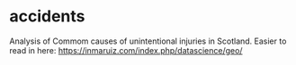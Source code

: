 # accidents
Analysis of Commom causes of unintentional injuries in Scotland.
Easier to read in here: https://inmaruiz.com/index.php/datascience/geo/
